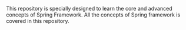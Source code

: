 This repository is specially designed to learn the core and advanced concepts of Spring Framework.
All the concepts of Spring framework is covered in this repository.
